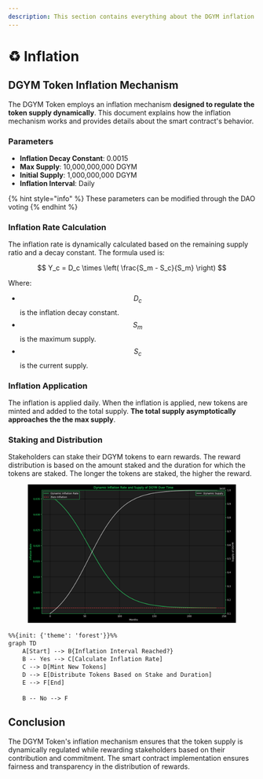 ```yaml
---
description: This section contains everything about the DGYM inflation
---
```


# ♻️ Inflation

## DGYM Token Inflation Mechanism

The DGYM Token employs an inflation mechanism **designed to regulate the token supply dynamically**. This document explains how the inflation mechanism works and provides details about the smart contract's behavior.

### Parameters

* **Inflation Decay Constant**: 0.0015
* **Max Supply**: 10,000,000,000 DGYM
* **Initial Supply**: 1,000,000,000 DGYM
* **Inflation Interval**: Daily



{% hint style="info" %}
These parameters can be modified through the DAO voting&#x20;
{% endhint %}

### Inflation Rate Calculation

The inflation rate is dynamically calculated based on the remaining supply ratio and a decay constant. The formula used is:

$$
Y_c = D_c \times \left( \frac{S_m - S_c}{S_m} \right)
$$





Where:

* $$D_c$$ is the inflation decay constant.
* $$S_m$$ is the maximum supply.
* $$S_c$$ is the current supply.

### Inflation Application

The inflation is applied daily. When the inflation is applied, new tokens are minted and added to the total supply. **The total supply asymptotically approaches the the max supply**.

### Staking and Distribution

Stakeholders can stake their DGYM tokens to earn rewards. The reward distribution is based on the amount staked and the duration for which the tokens are staked. The longer the tokens are staked, the higher the reward.

<figure><img src="../../.gitbook/assets/output.png" alt=""><figcaption></figcaption></figure>

```mermaid
%%{init: {'theme': 'forest'}}%%
graph TD
    A[Start] --> B{Inflation Interval Reached?}
    B -- Yes --> C[Calculate Inflation Rate]
    C --> D[Mint New Tokens]
    D --> E[Distribute Tokens Based on Stake and Duration]
    E --> F[End]

    B -- No --> F
```

## Conclusion

The DGYM Token's inflation mechanism ensures that the token supply is dynamically regulated while rewarding stakeholders based on their contribution and commitment. The smart contract implementation ensures fairness and transparency in the distribution of rewards.
